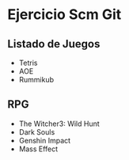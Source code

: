 # Ejercicio Scm Git

## Listado de Juegos

* Tetris
* AOE
* Rummikub

## RPG
* The Witcher3: Wild Hunt
* Dark Souls
* Genshin Impact
* Mass Effect
